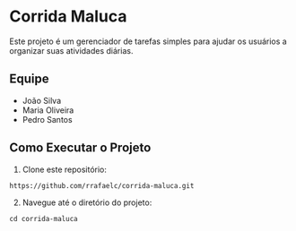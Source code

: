# Corrida Maluca
Este projeto é um gerenciador de tarefas simples para ajudar os usuários a organizar suas atividades
diárias.

## Equipe
- João Silva
- Maria Oliveira
- Pedro Santos

## Como Executar o Projeto
1. Clone este repositório:
```
https://github.com/rrafaelc/corrida-maluca.git
```
2. Navegue até o diretório do projeto:
```
cd corrida-maluca
